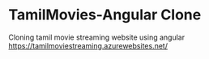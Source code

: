 # TamilMovies-Angular Clone
 Cloning tamil movie streaming website using angular
https://tamilmoviestreaming.azurewebsites.net/

